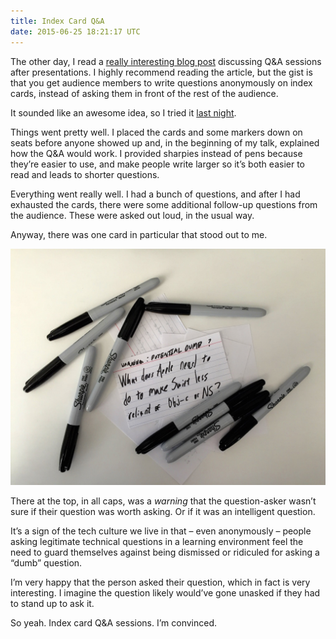 ```yaml
---
title: Index Card Q&A
date: 2015-06-25 18:21:17 UTC
---
```


The other day, I read a [really interesting blog post](http://blog.valerieaurora.org/2015/06/23/ban-boring-mike-based-qa-sessions-and-use-index-cards-instead/) discussing Q&A sessions after presentations. I highly recommend reading the article, but the gist is that you get audience members to write questions anonymously on index cards, instead of asking them in front of the rest of the audience. 

It sounded like an awesome idea, so I tried it [last night](http://www.meetup.com/Brooklyn-Swift-Developers/events/223159208/). 

<!-- more -->

Things went pretty well. I placed the cards and some markers down on seats before anyone showed up and, in the beginning of my talk, explained how the Q&A would work. I provided sharpies instead of pens because they’re easier to use, and make people write larger so it’s both easier to read and leads to shorter questions. 

Everything went really well. I had a bunch of questions, and after I had exhausted the cards, there were some additional follow-up questions from the audience. These were asked out loud, in the usual way.

Anyway, there was one card in particular that stood out to me. 

![](/img/blog/index-cards/indexcard.jpg)

There at the top, in all caps, was a _warning_ that the question-asker wasn’t sure if their question was worth asking. Or if it was an intelligent question. 

It’s a sign of the tech culture we live in that – even anonymously – people asking legitimate technical questions in a learning environment feel the need to guard themselves against being dismissed or ridiculed for asking a “dumb” question. 

I’m very happy that the person asked their question, which in fact is very interesting. I imagine the question likely would’ve gone unasked if they had to stand up to ask it. 

So yeah. Index card Q&A sessions. I’m convinced. 
